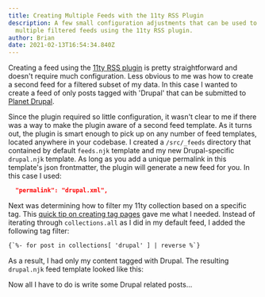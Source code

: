 ```yaml
---
title: Creating Multiple Feeds with the 11ty RSS Plugin
description: A few small configuration adjustments that can be used to create
  multiple filtered feeds using the 11ty RSS plugin.
author: Brian
date: 2021-02-13T16:54:34.840Z
---
```

Creating a feed using the [11ty RSS plugin](https://www.11ty.dev/docs/plugins/rss/) is pretty straightforward and doesn't require much configuration. Less obvious to me was how to create a second feed for a filtered subset of my data. In this case I wanted to create a feed of only posts tagged with 'Drupal' that can be submitted to [Planet Drupal](https://www.drupal.org/planet).

Since the plugin required so little configuration, it wasn't clear to me if there was a way to make the plugin aware of a second feed template. As it turns out, the plugin is smart enough to pick up on any number of feed templates, located anywhere in your codebase. I created a `/src/_feeds` directory that contained by default `feeds.njk` template and my new Drupal-specific `drupal.njk` template. As long as you add a unique permalink in this template's json frontmatter, the plugin will generate a new feed for you. In this case I used:

<!--more-->

```json
  "permalink": "drupal.xml",
```

Next was determining how to filter my 11ty collection based on a specific tag. This [quick tip on creating tag pages](https://www.11ty.dev/docs/quicktips/tag-pages/) gave me what I needed. Instead of iterating through `collections.all` as I did in my default feed, I added the following tag filter:

```html
{`%- for post in collections[ 'drupal' ] | reverse %`}
```

As a result, I had only my content tagged with Drupal. The resulting `drupal.njk` feed template looked like this:

<script src="https://gist-it.appspot.com/github/backlineint/bpi-11ty/blob/master/src/_feeds/drupal.njk"></script>


Now all I have to do is write some Drupal related posts...